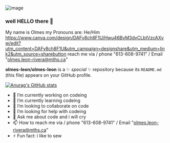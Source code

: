 ![image](https://github.com/olmes-leon/olmes-leon/assets/144264100/b3b304c0-4f42-43f3-8ca6-2f4ad5ceab45)
### well HELLO there 🐪
My name is Olmes
my Pronouns are: He/Him
https://www.canva.com/design/DAFy8ch8F1U/Hwu46BvM3dvCLbtVzcAXvw/edit?utm_content=DAFy8ch8F1U&utm_campaign=designshare&utm_medium=link2&utm_source=sharebutton
reach me via / phone "613-608-9741" / Email "olmes.leon-rivera@mths.ca" 

**olmes-leon/olmes-leon** is a ✨ _special_ ✨ repository because its `README.md` (this file) appears on your GitHub profile.

[![Anurag's GitHub stats](https://github-readme-stats.vercel.app/api?username=olmes-leon)](https://github.com/anuraghazra/github-readme-stats)

- 🔭 I’m currently working on codeing
- 🌱 I’m currently learning codeing
- 👯 I’m looking to collaborate on code
- 🤔 I’m looking for help with codeing
- 💬 Ask me about code and i will cry
- 📫 How to reach me via / phone "613-608-9741" / Email "olmes.leon-rivera@mths.ca" 
- ⚡ Fun fact: i like to sew
